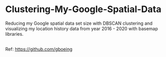 # Clustering-My-Google-Spatial-Data<br>

Reducing my Google spatial data set size with DBSCAN clustering and visualizing my location history data from year 2016 - 2020 with basemap libraries.<br><br>

Ref: https://github.com/gboeing
